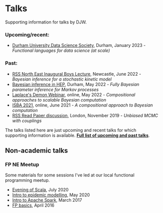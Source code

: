 # Talks

Supporting information for talks by DJW.

### Upcoming/recent:

* [Durham University Data Science Society](2023-dudss/Readme.md), Durham, January 2023 - *Functional languages for data science (at scale)*

### Past:

* [RSS North East Inaugural Boys Lecture](https://github.com/darrenjw/BWK/), Newcastle, June 2022 - *Bayesian inference for a stochastic kinetic model*
* [Bayesian inference in HEP](2022-bayes-hep/Readme.md), Durham, May 2022 - *Fully Bayesian parameter inference for Markov processes*
* [Laplace's Demon Webinar](2022-ld/Readme.md), online, May 2022 - *Compositional approaches to scalable Bayesian computation*
* [ISBA 2021](https://github.com/darrenjw/isba2021), online, June 2021 - *A compositional approach to Bayesian computation*
* [RSS Read Paper discussion](https://github.com/darrenjw/unbiased-mcmc), London, November 2019 - *Unbiased MCMC with couplings*

The talks listed here are just upcoming and recent talks for which supporting information is available. **[Full list of upcoming and past talks](https://darrenjw.github.io/work/research/talks/)**.



## Non-academic talks

### FP NE Meetup

Some materials for some sessions I've led at our local functional programming meetup.

* [Evening of Scala](https://github.com/darrenjw/FPNEM-2020-07), July 2020
* [Intro to epidemic modelling](https://github.com/darrenjw/FPNEM-2020-05), May 2020
* [Intro to Apache Spark](https://github.com/darrenjw/FPNEM-2017-03), March 2017
* [FP basics](https://github.com/darrenjw/FPNEM-2016-04), April 2016




